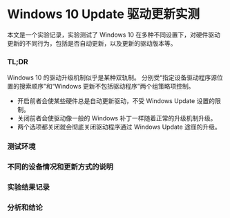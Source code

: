 # Windows 10 Update 驱动更新实测

本文是一个实验记录，实验测试了 Windows 10 在多种不同设置下，对硬件驱动更新的不同行为，包括是否自动更新，以及更新的驱动版本等。

### TL;DR

Windows 10 的驱动升级机制似乎是某种双轨制。
分别受“指定设备驱动程序源位置的搜索顺序”和“Windows 更新不包括驱动程序”两个组策略项控制。

- 开启前者会使某些硬件总是自动更新驱动，不受 Windows Update 设置的限制。  
- 关闭前者会使驱动像一般的 Windows 补丁一样随着正常的升级机制升级。  
- 两个选项都关闭就会彻底关闭驱动程序通过 Windows Update 途径的升级。

### 测试环境

### 不同的设备情况和更新方式的说明

### 实验结果记录

### 分析和结论

### 



